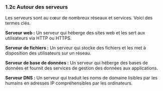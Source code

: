 ### 1.2c Autour des serveurs
Les serveurs sont au cœur de nombreux réseaux et services. Voici des termes clés.

**Serveur web :** Un serveur qui héberge des sites web et les sert aux utilisateurs via HTTP ou HTTPS.

**Serveur de fichiers :** Un serveur qui stocke des fichiers et les met à disposition des utilisateurs sur un réseau.

**Serveur de base de données :** Un serveur qui héberge des bases de données et fournit des services de gestion des données aux applications.

**Serveur DNS :** Un serveur qui traduit les noms de domaine lisibles par les humains en adresses IP compréhensibles par les ordinateurs.